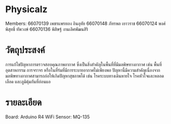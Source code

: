 # Physicalz
Members:
66070139 เพชรแพรทอง อินอุทัย
66070148 ภัทรพล เยาวราช
66070124 พงศ์พิสุทธิ์ ทัพวงษ์
66070136 พิสิษฐ์ งานเลิศพัฒนสิริ

# วัตถุประสงค์
การแก้ไขปัญหาการตรวจสอบคุณภาพอากาศ ซึ่งเป็นสิ่งสำคัญในพื้นที่ที่มีมลพิษทางอากาศ เช่น พื้นที่อุตสาหกรรม การจราจร หรือในที่ร่มที่มีการระบายอากาศไม่เพียงพอ ปัญหานี้มีความสำคัญเนื่องจากมลพิษทางอากาศสามารถก่อให้เกิดปัญหาสุขภาพได้ เช่น โรคระบบทางเดินหายใจ โรคหัวใจและหลอดเลือด และภูมิคุ้มกันที่อ่อนแอ

# รายละเอียด
Board: Arduino R4 WiFi
Sensor: MQ-135
